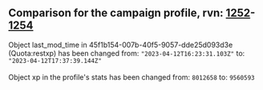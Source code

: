 ## Comparison for the campaign profile, rvn: [1252](https://github.com/PRO100KatYT/FortniteProfileRevisions/tree/main/profiles/campaign/1252%20campaign.json)-[1254](https://github.com/PRO100KatYT/FortniteProfileRevisions/tree/main/profiles/campaign/1254%20campaign.json)

Object last_mod_time in 45f1b154-007b-40f5-9057-dde25d093d3e (Quota:restxp) has been changed from: `"2023-04-12T16:23:31.103Z"` to: `"2023-04-12T17:37:39.144Z"`
<br><br>
Object xp in the profile's stats has been changed from: `8012658` to: `9560593`
<br><br>
